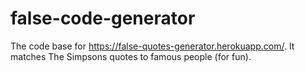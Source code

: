 # false-code-generator
The code base for https://false-quotes-generator.herokuapp.com/.
It matches The Simpsons quotes to famous people (for fun).
